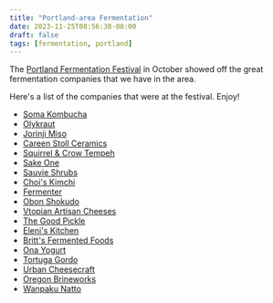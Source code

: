 ```yaml
---
title: "Portland-area Fermentation"
date: 2023-11-25T08:56:38-08:00
draft: false
tags: [fermentation, portland]
---
```


The [Portland Fermentation Festival](http://www.portlandfermentationfestival.com/) in October showed off the great fermentation companies that we have in the area.

Here's a list of the companies that were at the festival. Enjoy!

- [Soma Kombucha](https://somakombucha.com/)
- [Olykraut](https://olykraut.com/)
- [Jorinji Miso](https://www.jorinjimiso.com/)
- [Careen Stoll Ceramics](https://www.lusciousporcelain.com/)
- [Squirrel & Crow Tempeh](https://eattempeh.com/)
- [Sake One](https://sakeone.com/)
- [Sauvie Shrubs](https://www.sauvieshrubs.com/)
- [Choi's Kimchi](https://www.choiskimchi.com/)
- [Fermenter](https://www.fermenterpdx.com/)
- [Obon Shokudo](https://www.obonpdx.com/)
- [Vtopian Artisan Cheeses](https://www.vtopiancheeses.com/)
- [The Good Pickle](https://thegoodpicklepdx.square.site/)
- [Eleni's Kitchen](https://www.eleniskitchen.com/)
- [Britt's Fermented Foods](https://brittsfermentedfoods.com/)
- [Ona Yogurt](https://www.onayogurt.com/)
- [Tortuga Gordo](https://tortugagordo.com/)
- [Urban Cheesecraft](https://www.urbancheesecraft.com/)
- [Oregon Brineworks](https://oregonbrineworks.com/)
- [Wanpaku Natto](https://www.wanpakunatto.com/)
